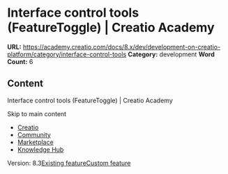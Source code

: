 # Interface control tools (FeatureToggle) | Creatio Academy

**URL:**
https://academy.creatio.com/docs/8.x/dev/development-on-creatio-platform/category/interface-control-tools
**Category:** development **Word Count:** 6

## Content

Interface control tools (FeatureToggle) | Creatio Academy

Skip to main content

- [Creatio](https://www.creatio.com/)
- [Community](https://community.creatio.com/)
- [Marketplace](https://marketplace.creatio.com/)
- [Knowledge Hub](https://knowledge-hub.creatio.com/)

Version:
8.3[Existing feature](/docs/8.x/dev/development-on-creatio-platform/category/existing-feature)[Custom feature](/docs/8.x/dev/development-on-creatio-platform/platform-customization/interface-control-tools/overview)
